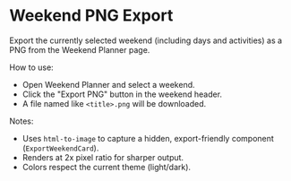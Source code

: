 # Weekend PNG Export

Export the currently selected weekend (including days and activities) as a PNG from the Weekend Planner page.

How to use:

- Open Weekend Planner and select a weekend.
- Click the "Export PNG" button in the weekend header.
- A file named like `<title>.png` will be downloaded.

Notes:

- Uses `html-to-image` to capture a hidden, export-friendly component (`ExportWeekendCard`).
- Renders at 2x pixel ratio for sharper output.
- Colors respect the current theme (light/dark).
